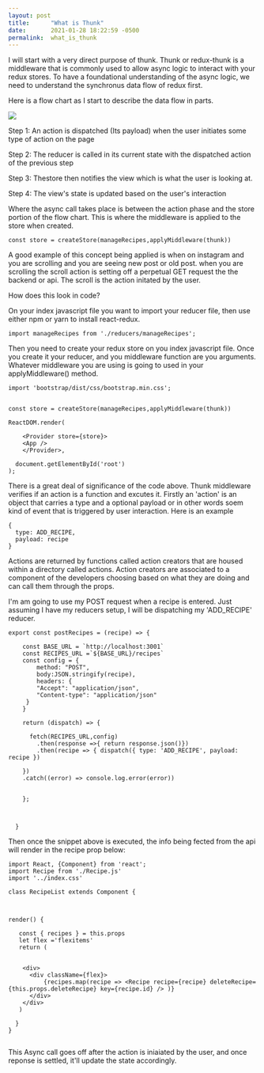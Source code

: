 ```yaml
---
layout: post
title:      "What is Thunk"
date:       2021-01-28 18:22:59 -0500
permalink:  what_is_thunk
---
```



I will start with a very direct purpose of thunk. Thunk or redux-thunk is a middleware that is commonly used to allow async logic to interact with your redux stores. To have a foundational understanding of the async logic, we need to understand the synchronus data flow of redux first.

Here is a flow chart as I start to describe the data flow in parts.

![](https://i.stack.imgur.com/HiNWO.jpg)


Step 1: An action is dispatched (Its payload) when the user initiates some type of action on the page


Step 2: The reducer is called in its current state with the dispatched action of the previous step


Step 3: Thestore then notifies the view which is what the user is looking at.


Step 4: The view's state is updated based on the user's interaction


Where the async call takes place is between the action phase and the store portion of the flow chart. This is where the middleware is applied to the store when created.

```
const store = createStore(manageRecipes,applyMiddleware(thunk))
```

A good example of this concept being applied is when on instagram and you are scrolling and you are seeing new post or old post. when you are scrolling the scroll action is setting off a perpetual GET request the the backend or api. The scroll is the action initated by the user.

How does this look in code?

On your index javascript file you want to import your reducer file, then use either npm or yarn to install react-redux.

```
import manageRecipes from './reducers/manageRecipes';
```

Then you need to create your redux store on you index javascript file. Once you create it your reducer, and you middleware function are you arguments. Whatever middleware you are using is going to used in your applyMiddleware() method.




```
import 'bootstrap/dist/css/bootstrap.min.css';


const store = createStore(manageRecipes,applyMiddleware(thunk))

ReactDOM.render(
  
    <Provider store={store}>
    <App />
    </Provider>,
   
  document.getElementById('root')
);

```


There is a great deal of significance of the code above. Thunk middleware verifies if an action is a function and excutes it.  Firstly an 'action' is an object that carries a type and a optional payload or in other words soem kind of event that is triggered by user interaction. Here is an example
```
{
  type: ADD_RECIPE,
  payload: recipe
}
```
Actions are returned  by functions called action creators that are housed within a directory called actions. Action creators are associated to a component of the developers choosing based on what they are doing and can call them through the props. 


I'm am going to use my POST request when a recipe is entered. Just assuming I have my reducers setup, I will be dispatching my 'ADD_RECIPE' reducer.

```
export const postRecipes = (recipe) => {
  
    const BASE_URL = `http://localhost:3001`
    const RECIPES_URL =`${BASE_URL}/recipes`
    const config = {
        method: "POST",
        body:JSON.stringify(recipe),
        headers: {
        "Accept": "application/json",
        "Content-type": "application/json"
     }
    }

    return (dispatch) => {
      
      fetch(RECIPES_URL,config)
        .then(response =>{ return response.json()})
        .then(recipe => { dispatch({ type: 'ADD_RECIPE', payload: recipe })
        
    })
    .catch((error) => console.log.error(error))
       
        
    };

    
    
  }

```

Then once the snippet above is executed, the info being fected from the api will render in the recipe prop below:
```
import React, {Component} from 'react';
import Recipe from './Recipe.js'
import '../index.css'

class RecipeList extends Component {



render() {
  
   const { recipes } = this.props
   let flex ='flexitems'
   return (
    
      
    <div>
      <div className={flex}>
          {recipes.map(recipe => <Recipe recipe={recipe} deleteRecipe={this.props.deleteRecipe} key={recipe.id} /> )}
      </div>
    </div>
   )
    
  }
}


```


This Async call goes off after the action is iniaiated by the user, and once reponse is settled, it'll update the state accordingly. 











